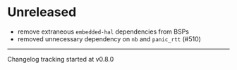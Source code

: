 # Unreleased

- remove extraneous `embedded-hal` dependencies from BSPs
- removed unnecessary dependency on `nb` and `panic_rtt` (#510)

---

Changelog tracking started at v0.8.0
